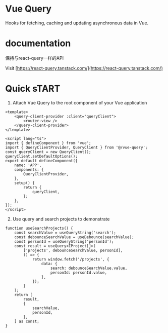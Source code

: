 # Vue Query

Hooks for fetching, caching and updating asynchronous data in Vue.

# documentation

保持与react-query一样的API

Visit [https://react-query.tanstack.com/](https://react-query.tanstack.com/)

# Quick sTART

1. Attach Vue Query to the root component of your Vue application

```vue
<template>
    <query-client-provider :client="queryClient">
        <router-view />
    </query-client-provider>
</template>

<script lang="ts">
import { defineComponent } from 'vue';
import { QueryClientProvider, QueryClient } from '@/vue-query';
const queryClient = new QueryClient();
queryClient.setDefaultOptions();
export default defineComponent({
    name: 'APP',
    components: {
        QueryClientProvider,
    },
    setup() {
        return {
            queryClient,
        };
    },
});
</script>
```

2. Use query and search projects to demonstrate

```tsx
function useSearchProjects() {
    const searchValue = useQueryString('search');
    const debounceSearchValue = useDebounce(searchValue);
    const personId = useQueryString('personId');
    const result = useQuery<IProject[]>(
        ['projects', debounceSearchValue, personId],
        () => {
            return window.fetch('/projects', {
                data: {
                    search: debounceSearchValue.value,
                    personId: personId.value,
                },
            });
        }
    );
    return [
        result,
        {
            searchValue,
            personId,
        },
    ] as const;
}
```
